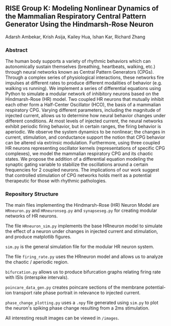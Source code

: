 ## RISE Group K: Modeling Nonlinear Dynamics of the Mammalian Respiratory Central Pattern Generator Using the Hindmarsh-Rose Neuron
Adarsh Ambekar, Krish Asija, Kailey Hua, Ishan Kar, Richard Zhang

### Abstract
The human body supports a variety of rhythmic behaviors which can autonomically sustain themselves (breathing, heartbeats, walking, etc.) through neural networks known as Central Pattern Generators (CPGs). Through a complex series of physiological interactions, these networks fire impulses at different rates to produce different modalities of behavior (e.g. walking vs running). We implement a series of differential equations using Python to simulate a modular network of inhibitory neurons based on the Hindmarsh-Rose (HR) model. Two coupled HR neurons that mutually inhibit each other form a Half-Center Oscillator (HCO), the basis of a mammalian respiratory CPG. Varying different parameters, including the magnitude of injected current, allows us to determine how neural behavior changes under different conditions. At most levels of injected current, the neural networks exhibit periodic firing behavior, but in certain ranges, the firing behavior is aperiodic. We observe the system dynamics to be nonlinear; the changes in current, stimulation, and conductance support the notion that CPG behavior can be altered via extrinsic modulation. Furthermore, using three coupled HR neurons representing oscillator kernels (representations of specific CPG complexes), we model the mammalian respiratory CPG and its chaotic states. We propose the addition of a differential equation modeling the synaptic gating variable to stabilize the oscillations around a certain frequencies for 2 coupled neurons. The implications of our work suggest that controlled stimulation of CPG networks holds merit as a potential therapeutic for those with rhythmic pathologies. 


### Repository Structure
The main files implementing the Hindmarsh-Rose (HR) Neuron Model are ``HRneuron.py`` and ``HRneuronseg.py`` and ``synapseseg.py`` for creating modular networks of HR neurons. 

The file ``HRneuron_sim.py`` implements the base HRneuron model to simulate the effect of a neuron under changes in injected current and stimulation, and produce matplotlib figures. 

``sim.py`` is the general simulation file for the modular HR neuron system. 

The file ``firing_rate.py`` uses the HRneuron model and allows us to analyze the chaotic / aperiodic region. 

``bifurcation.py`` allows us to produce bifurcation graphs relating firing rate with ISIs (interspike intervals). 

``poincare_data_gen.py`` creates poincare sections of the membrane potential-ion transport rate phase portrait in relevance to injected current. 

``phase_change_plotting.py`` uses a `.npy` file generated using ``sim.py`` to plot the neuron's spiking phase change resulting from a 2ms stimulation.

All interesting result images can be viewed in ``/images``.
